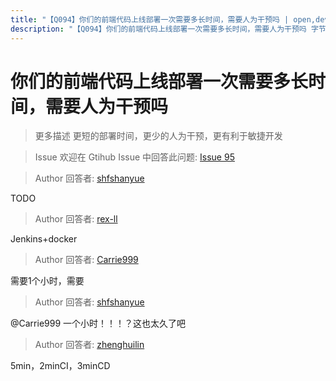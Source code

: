 ```yaml
---
title: "【Q094】你们的前端代码上线部署一次需要多长时间，需要人为干预吗 | open,devops,前端工程化高频面试题"
description: "【Q094】你们的前端代码上线部署一次需要多长时间，需要人为干预吗 字节跳动面试题、阿里腾讯面试题、美团小米面试题。"
---
```


# 你们的前端代码上线部署一次需要多长时间，需要人为干预吗

> 更多描述
> 更短的部署时间，更少的人为干预，更有利于敏捷开发

> Issue
> 欢迎在 Gtihub Issue 中回答此问题: [Issue 95](https://github.com/shfshanyue/Daily-Question/issues/95)

> Author
> 回答者: [shfshanyue](https://github.com/shfshanyue)

TODO

> Author
> 回答者: [rex-ll](https://github.com/rex-ll)

Jenkins+docker

> Author
> 回答者: [Carrie999](https://github.com/Carrie999)

需要1个小时，需要

> Author
> 回答者: [shfshanyue](https://github.com/shfshanyue)

@Carrie999 一个小时！！！？这也太久了吧

> Author
> 回答者: [zhenghuilin](https://github.com/zhenghuilin)

5min，2minCI，3minCD
